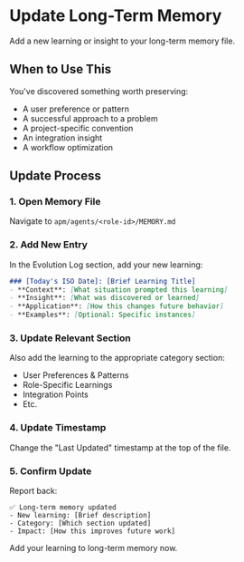 # Update Long-Term Memory

Add a new learning or insight to your long-term memory file.

## When to Use This

You've discovered something worth preserving:
- A user preference or pattern
- A successful approach to a problem
- A project-specific convention
- An integration insight
- A workflow optimization

## Update Process

### 1. Open Memory File

Navigate to `apm/agents/<role-id>/MEMORY.md`

### 2. Add New Entry

In the Evolution Log section, add your new learning:

```markdown
### [Today's ISO Date]: [Brief Learning Title]
- **Context**: [What situation prompted this learning]
- **Insight**: [What was discovered or learned]
- **Application**: [How this changes future behavior]
- **Examples**: [Optional: Specific instances]
```

### 3. Update Relevant Section

Also add the learning to the appropriate category section:
- User Preferences & Patterns
- Role-Specific Learnings
- Integration Points
- Etc.

### 4. Update Timestamp

Change the "Last Updated" timestamp at the top of the file.

### 5. Confirm Update

Report back:
```
✅ Long-term memory updated
- New learning: [Brief description]
- Category: [Which section updated]
- Impact: [How this improves future work]
```

Add your learning to long-term memory now.